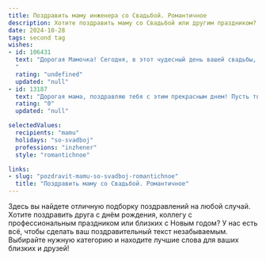 ```yaml
---
title: Поздравить маму инженера со Свадьбой. Романтичное
description: Хотите поздравить маму со Свадьбой или другим праздником? Наш ИИ создаст незабываемое поздравление, а вы обязательно выделитесь среди других.  
date: 2024-10-28
tags: second tag
wishes:
- id: 106431
  text: "Дорогая Мамочка! Сегодня, в этот чудесный день вашей свадьбы,  сердце переполняет меня нежностью и гордостью.  Вы – воплощение силы и нежности,  инженер по призванию, а по жизни – моя невероятная, любящая мама.  Пусть ваш союз будет таким же крепким и надежным, как самые прочные конструкции, созданные вашими умелыми руками, а любовь –  вечной, яркой и бесконечно вдохновляющей.  Счастья вам, моя дорогая,  и долгих лет совместной жизни, полной радости и взаимопонимания!
  "
  rating: "undefined"
  updated: "null"
- id: 13187
  text: "Дорогая мама, поздравляю тебя с этим прекрасным днем! Пусть твоя свадьба станет началом новой, счастливой главы нашей семьи. Ты всегда была для меня примером силы, любви и мудрости, и я уверен, что вместе с новым супругом ты продолжишь вдохновлять нас всех. Пусть ваша совместная жизнь будет полна романтики, взаимопонимания и поддержки. С днем свадьбы, мама!"
  rating: "0"
  updated: "null"

selectedValues:
  recipients: "mamu"
  holidays: "so-svadboj"
  professions: "inzhener"
  style: "romantichnoe"

links:
- slug: "pozdravit-mamu-so-svadboj-romantichnoe"
  title: "Поздравить маму со Свадьбой. Романтичное"
---
```


Здесь вы найдете отличную подборку поздравлений на любой случай. 
Хотите поздравить друга с днём рождения, коллегу с профессиональным праздником или близких с Новым годом? У нас есть всё, чтобы сделать ваш поздравительный текст незабываемым. Выбирайте нужную категорию и находите лучшие слова для ваших близких и друзей!
